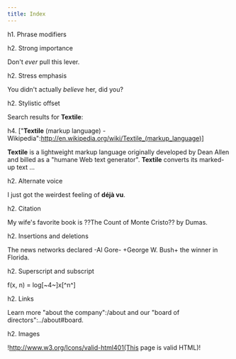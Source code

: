 ```yaml
---
title: Index
---
```


h1. Phrase modifiers

h2. Strong importance

Don't *ever* pull this lever.

h2. Stress emphasis

You didn't actually _believe_ her, did you?

h2. Stylistic offset

Search results for **Textile**:

h4. ["**Textile** (markup language) - Wikipedia":http://en.wikipedia.org/wiki/Textile_(markup_language)]

**Textile** is a lightweight markup language originally developed by Dean Allen and billed as a "humane Web text generator".  **Textile** converts its marked-up text ...

h2. Alternate voice

I just got the weirdest feeling of __déjà vu__.

h2. Citation

My wife's favorite book is ??The Count of Monte Cristo?? by Dumas.

h2. Insertions and deletions

The news networks declared -Al Gore- +George W. Bush+ the winner in Florida.

h2. Superscript and subscript

f(x, n) = log[~4~]x[^n^]

h2. Links

Learn more "about the company":/about and our "board of directors":../about#board.

h2. Images

!http://www.w3.org/Icons/valid-html401(This page is valid HTML)!
